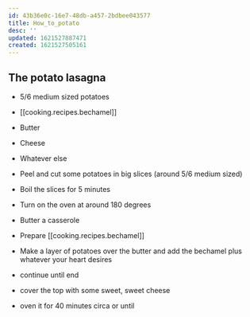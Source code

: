 ```yaml
---
id: 43b36e0c-16e7-48db-a457-2bdbee043577
title: How_to_potato
desc: ''
updated: 1621527887471
created: 1621527505161
---
```


## The potato lasagna

- 5/6 medium sized potatoes
- [[cooking.recipes.bechamel]]
- Butter
- Cheese
- Whatever else

- Peel and cut some potatoes in big slices (around 5/6 medium sized)
- Boil the slices for 5 minutes
- Turn on the oven at around 180 degrees
- Butter a casserole
- Prepare [[cooking.recipes.bechamel]]
- Make a layer of potatoes over the butter and add the bechamel plus whatever your heart desires
- continue until end
- cover the top with some sweet, sweet cheese
- oven it for 40 minutes circa or until

